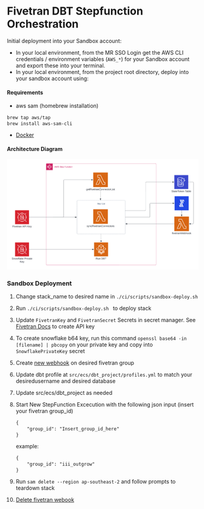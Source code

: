 # Fivetran DBT Stepfunction Orchestration


Initial deployment into your Sandbox account:
* In your local environment, from the MR SSO Login get the AWS CLI credentials / environment variables (`AWS_*`) for your Sandbox account and export these into your terminal.
* In your local environment, from the project root directory, deploy into your sandbox account using:

#### Requirements
- aws sam (homebrew installation)

```
brew tap aws/tap
brew install aws-sam-cli
```
- [Docker](https://docs.docker.com/desktop/install/mac-install/)

#### Architecture Diagram
<img src="/www/architecture_diagram.png" alt="drawing" width="800"/>


### Sandbox Deployment

1. Change stack_name to desired name in ```./ci/scripts/sandbox-deploy.sh ```
2. Run ```./ci/scripts/sandbox-deploy.sh ``` to deploy stack
3. Update ```FivetranKey``` and  ```FivetranSecret``` Secrets in secret manager. See [Fivetran Docs](https://fivetran.com/docs/rest-api/getting-started) to create API key
4. To create snowflake b64 key, run this command ```openssl base64 -in [filename] | pbcopy``` on your private key and copy into ```SnowflakePrivateKey``` secret
5. Create [new webhook](https://developers.fivetran.com/openapi/reference/v1/operation/create_group_webhook/) on desired fivetran group 
6. Update dbt profile at  ```src/ecs/dbt_project/profiles.yml``` to match your desiredusername and desired database
7. Update src/ecs/dbt_project as needed 
8. Start New StepFunction Excecution with the following json input (insert your fivetran group_id)
   
    ```
    {
        "group_id": "Insert_group_id_here"
    }
    ```
    example:
    ```
    {
        "group_id": "iii_outgrow"
    }
    ```

9.  Run ```sam delete --region ap-southeast-2``` and follow prompts to teardown stack
10.  [Delete fivetran webook](https://developers.fivetran.com/openapi/reference/v1/operation/delete_webhook/)





